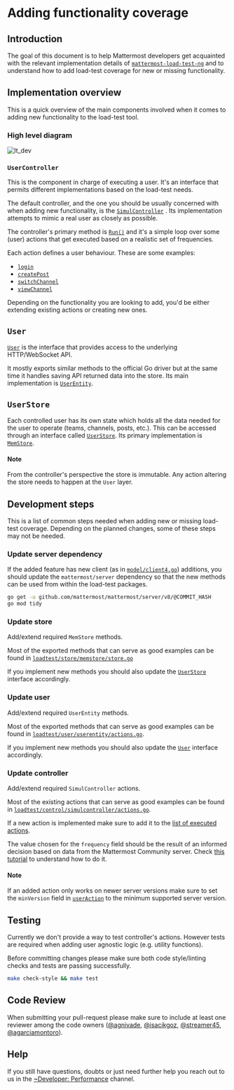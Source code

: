 # Adding functionality coverage

## Introduction

The goal of this document is to help Mattermost developers get acquainted with the relevant implementation details of  [`mattermost-load-test-ng`](https://github.com/mattermost/mattermost-load-test-ng) and to understand how to add load-test coverage for new or missing functionality.

## Implementation overview

This is a quick overview of the main components involved when it comes to adding new functionality to the load-test tool.

### High level diagram

![lt_dev](https://user-images.githubusercontent.com/1832946/112990833-c6a00680-9166-11eb-9442-4437e918a649.png)

### `UserController`

This is the component in charge of executing a user. It's an interface that permits different implementations based on the load-test needs. 

The default controller, and the one you should be usually concerned with when adding new functionality, is the [`SimulController`](https://github.com/mattermost/mattermost-load-test-ng/blob/c76063def0b36d61c0467e18357cf4cca969fe8a/loadtest/control/simulcontroller/controller.go#L18) . Its implementation attempts to mimic a real user as closely as possible.

The controller's primary method is [`Run()`](https://github.com/mattermost/mattermost-load-test-ng/blob/c76063def0b36d61c0467e18357cf4cca969fe8a/loadtest/control/simulcontroller/controller.go#L60) and it's a simple loop over some (user) actions that get executed based on a realistic set of frequencies.

Each action defines a user behaviour. These are some examples:

- [`login`](https://github.com/mattermost/mattermost-load-test-ng/blob/c76063def0b36d61c0467e18357cf4cca969fe8a/loadtest/control/simulcontroller/actions.go#L124)
- [`createPost`](https://github.com/mattermost/mattermost-load-test-ng/blob/c76063def0b36d61c0467e18357cf4cca969fe8a/loadtest/control/simulcontroller/actions.go#L514)
- [`switchChannel`](https://github.com/mattermost/mattermost-load-test-ng/blob/c76063def0b36d61c0467e18357cf4cca969fe8a/loadtest/control/simulcontroller/actions.go#L413)
- [`viewChannel`](https://github.com/mattermost/mattermost-load-test-ng/blob/c76063def0b36d61c0467e18357cf4cca969fe8a/loadtest/control/simulcontroller/actions.go#L283)

Depending on the functionality you are looking to add, you'd be either extending existing actions or creating new ones. 

## `User`

[`User`](https://github.com/mattermost/mattermost-load-test-ng/blob/c76063def0b36d61c0467e18357cf4cca969fe8a/loadtest/user/user.go#L20) is the interface that provides access to the underlying HTTP/WebSocket API. 

It mostly exports similar methods to the official Go driver but at the same time it handles saving API returned data into the store. Its main implementation is [`UserEntity`](https://github.com/mattermost/mattermost-load-test-ng/blob/c76063def0b36d61c0467e18357cf4cca969fe8a/loadtest/user/userentity/user.go#L21).

## `UserStore`

Each controlled user has its own state which holds all the data needed for the user to operate (teams, channels, posts, etc.). This can be accessed through an interface called [`UserStore`](https://github.com/mattermost/mattermost-load-test-ng/blob/c76063def0b36d61c0467e18357cf4cca969fe8a/loadtest/store/store.go#L28). Its primary implementation is [`MemStore`](https://github.com/mattermost/mattermost-load-test-ng/blob/c76063def0b36d61c0467e18357cf4cca969fe8a/loadtest/store/memstore/store.go#L18).

#### Note

From the controller's perspective the store is immutable. Any action altering the store needs to happen at the `User` layer.

## Development steps

This is a list of common steps needed when adding new or missing load-test coverage. Depending on the planned changes, some of these steps may not be needed.

### Update server dependency

If the added feature has new client (as in [`model/client4.go`](https://github.com/mattermost/mattermost/blob/master/server/public/model/client4.go)) additions, you should update the `mattermost/server` dependency so that the new methods can be used from within the load-test packages.

```sh
go get -u github.com/mattermost/mattermost/server/v8/@COMMIT_HASH
go mod tidy
```

### Update store

Add/extend required `MemStore` methods.

Most of the exported methods that can serve as good examples can be found in [`loadtest/store/memstore/store.go`](https://github.com/mattermost/mattermost-load-test-ng/blob/master/loadtest/store/memstore/store.go)

If you implement new methods you should also update the [`UserStore`](https://github.com/mattermost/mattermost-load-test-ng/blob/c76063def0b36d61c0467e18357cf4cca969fe8a/loadtest/store/store.go#L28) interface accordingly.

### Update user

Add/extend required `UserEntity` methods.

Most of the exported methods that can serve as good examples can be found in [`loadtest/user/userentity/actions.go`](https://github.com/mattermost/mattermost-load-test-ng/blob/master/loadtest/user/userentity/actions.go).

If you implement new methods you should also update the [`User`](https://github.com/mattermost/mattermost-load-test-ng/blob/c76063def0b36d61c0467e18357cf4cca969fe8a/loadtest/user/user.go#L20) interface accordingly.

### Update controller

Add/extend required `SimulController` actions.

Most of the existing actions that can serve as good examples can be found in [`loadtest/control/simulcontroller/actions.go`](https://github.com/mattermost/mattermost-load-test-ng/blob/master/loadtest/control/simulcontroller/actions.go).

If a new action is implemented make sure to add it to the [list of executed actions](https://github.com/mattermost/mattermost-load-test-ng/blob/c76063def0b36d61c0467e18357cf4cca969fe8a/loadtest/control/simulcontroller/controller.go#L106).

The value chosen for the `frequency` field should be the result of an informed decision based on data from the Mattermost Community server. Check [this tutorial](coverage-frequency.md) to understand how to do it.

#### Note

If an added action only works on newer server versions make sure to set the `minVersion` field in [`userAction`](https://github.com/mattermost/mattermost-load-test-ng/blob/c76063def0b36d61c0467e18357cf4cca969fe8a/loadtest/control/simulcontroller/actions.go#L23) to the minimum supported server version.

## Testing

Currently we don't provide a way to test controller's actions. However tests are required when adding user agnostic logic (e.g. utility functions).

Before committing changes please make sure both code style/linting checks and tests are passing successfully.

```sh
make check-style && make test
```

## Code Review

When submitting your pull-request please make sure to include at least one reviewer among the code owners ([@agnivade](https://github.com/agnivade), [@isacikgoz](https://github.com/isacikgoz), [@streamer45](https://github.com/streamer45), [@agarciamontoro](https://github.com/agarciamontoro)).

## Help

If you still have questions, doubts or just need further help you reach out to us in the [~Developer: Performance](https://community.mattermost.com/core/channels/developers-performance) channel.
